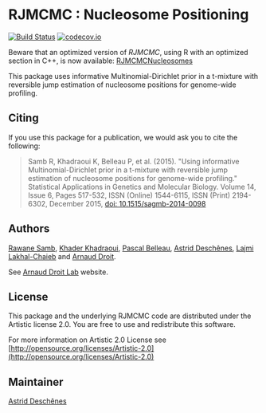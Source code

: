 RJMCMC : Nucleosome Positioning
==============================================================

[![Build Status](https://travis-ci.org/ArnaudDroitLab/RJMCMC.svg?branch=master)](https://travis-ci.org/ArnaudDroitLab/RJMCMC?branch=master)
[![codecov.io](https://codecov.io/github/ArnaudDroitLab/RJMCMC/coverage.svg?branch=master)](https://codecov.io/github/ArnaudDroitLab/RJMCMC?branch=master)

Beware that an optimized version of *RJMCMC*, using R with an optimized section in C++, is now available: [RJMCMCNucleosomes](https://github.com/ArnaudDroitLab/RJMCMCNucleosomes)

This package uses informative Multinomial-Dirichlet prior in a t-mixture with 
reversible jump estimation of nucleosome positions for genome-wide profiling.


## Citing ##

If you use this package for a publication, we would ask you to cite the following:

> Samb R, Khadraoui K, Belleau P, et al. (2015). "Using informative Multinomial-Dirichlet prior in a t-mixture with reversible jump estimation of nucleosome positions for genome-wide profiling." Statistical Applications in Genetics and Molecular Biology. Volume 14, Issue 6, Pages 517-532, ISSN (Online) 1544-6115, ISSN (Print) 2194-6302, December 2015, <a href="http://dx.doi.org/10.1515/sagmb-2014-0098">doi: 10.1515/sagmb-2014-0098</a>


## Authors ##

[Rawane Samb](https://ca.linkedin.com/in/rawanesamb "Rawane Samb"), 
[Khader Khadraoui](http://archimede.mat.ulaval.ca/pages/khaderk/ "Khader Khadraoui"), 
[Pascal Belleau](http://ca.linkedin.com/in/pascalbelleau "Pascal Belleau"),
[Astrid Desch&ecirc;nes](http://ca.linkedin.com/in/astriddeschenes "Astrid Deschenes"),
[Lajmi Lakhal-Chaieb](https://www.researchgate.net/profile/Lajmi_Lakhal-Chaieb "Lajmi Lakhal-Chaieb")
and [Arnaud Droit](http://ca.linkedin.com/in/drarnaud "Arnaud Droit").


See [Arnaud Droit Lab](http://bioinformatique.ulaval.ca/home/ "Arnaud Droit Lab") 
website.

## License ##

This package and the underlying RJMCMC code are distributed under the 
Artistic license 2.0. You are free to use and redistribute this software. 

For more information on Artistic 2.0 License see
[http://opensource.org/licenses/Artistic-2.0](http://opensource.org/licenses/Artistic-2.0)

## Maintainer ##

[Astrid Desch&ecirc;nes](http://ca.linkedin.com/in/astriddeschenes 
"Astrid Desch&ecirc;nes")

